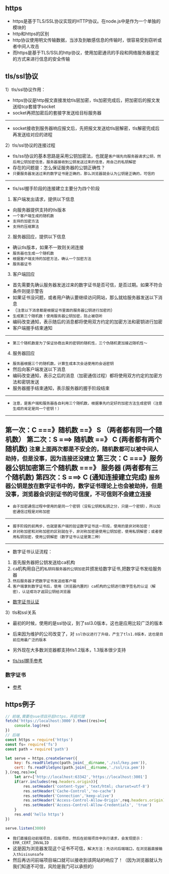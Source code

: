 ## https
* https是基于TLS/SSL协议实现的HTTP协议。在node.js中是作为一个单独的模块的
* http和https的区别
* http协议使用明文传输数据，当涉及到敏感信息的传输时，很容易受到窃听或者中间人攻击
* 而https是基于TLS/SSL的http协议，使用加密通讯的手段和网络服务器鉴定的方式来进行信息的安全传输

## tls/ssl协议
1）tls/ssl协议作用：
* https协议是http报文直接发给tls层加密，tls加密完成后，把加密后的报文发送给tcp套接字socket
* socket再把加密后的套接字发送给目标服务器
---
* socket接收到服务器响应报文后，先把报文发送给tls层解密，tls解密完成后再发送给对应的进程

2）tls/ssl协议的连接过程
* tls/ssl协议的基本思路是采用公钥加密法，也就是`客户端先向服务器请求公钥，然后用公钥加密信息，服务器接收到公钥发送过来的信息，用自己的私钥解密`
* 存在的问题是：怎么保证服务器的公钥正确性？
* `只要服务器发送过来的数字证书是正确的，那么浏览器就会认为公钥是正确的，可信的`
---
* tls/ssl握手阶段的连接建立主要分为四个阶段
1. 客户端发出请求，提供以下信息
* 向服务器提供支持的tls版本
* `一个客户端生成的随机数`
* `支持的加密方法`
* `支持的压缩算法`
2. 服务器回应，提供以下信息
* 确认tls版本，如果不一致则关闭连接
* `服务器也生成一个随机数`
* `根据客户端支持的加密方法，确认一个加密方法`
* `服务器证书`
3. 客户端回应
* 首先需要先确认服务器发送过来的数字证书是否可信，是否过期。如果不符合条件则提示警告
* 如果证书没问题，或者用户确认要继续访问网站，那么就给服务器发送以下消息
* （`注意以下消息都是根据证书里面的服务器公钥进行加密的`）
* `生成第三个随机数！使用服务器公钥加密，防止被窃听`
* 编码改变通知，表示随后的消息都将使用双方约定的加密方法和密钥进行加密
* 客户端握手结束通知
---
* `第三个随机数是为了保证协商出来的密钥的随机性，三个伪随机更加接近随机性～`
4. 服务器回应
* `服务器根据三个的随机数，计算生成本次会话使用的会话密钥`
* 然后向客户端发送以下消息
* 编码改变通知，表示之后的消息（加密通信过程）都将使用双方约定的加密方法和密钥发送
* 服务器握手结束通知，表示服务器的握手阶段结束
---
* `注意，是客户端和服务器各自利用三个随机数，根据事先约定好的加密方法生成密钥（注意生成的肯定是同一个密钥！）`
---
第一次：C ===》随机数  ==》 S  （两者都有同一个随机数）
第二次：S ===> 随机数  ==》 C  (两者都有两个随机数)
`注意上面两次都是不安全的，随机数都可以被中间人劫持，但是没事，因为连接还没建立`
第三次：C ===》服务器公钥加密第三个随机数  ===》 服务器 (两者都有三个随机数)
第四次：S ===> C  (通知连接建立完成)
`服务器公钥是放在数字证书中的，数字证书理论上也会被劫持，但是没事，浏览器会识别证书的可信度，不可信则不会建立连接`
---
* `由于加密通信过程中使用的是同一个密钥（没有公钥和私钥之分，只是一个密钥），所以加密通信过程是对称加密`
---
* `握手阶段的前两步，也就是客户端的验证数字证书这一阶段，使用的是非对称加密！`
* `非对称加密和对称加密的区别就在于，非对称加密是使用公钥加密，使用私钥解密；或者使用私钥加密，使用公钥解密（数字证书认证是第二种）`
---
* 数字证书认证流程：
1. 首先服务器把公钥发送给ca机构
2. ca机构用自己的`私钥将服务器的公钥加密`并颁发给数字证书,把数字证书发给服务器
3. `然后服务器才把数字证书发送给客户端`
4. `客户端拿到数字证书后，使用（浏览器内置的）ca机构的公钥进行数字签名的认证（解密），认证成功才返回公钥给浏览器`
* [数字证书认证]("https://www.cnblogs.com/fengf233/p/11775415.html")

3）tls和ssl关系
* 最初的时候，使用的是ssl协议，到了ssl3.0版本，这也是应用比较广泛的版本
* 后来因为维护的公司改变了，对 `ssl协议进行了升级，产生了tls1.0版本，这也是目前应用最广泛的版本`
* 另外现在大多数浏览器都支持tls1.2版本，1.3版本很少支持

* [tls/ssl握手参考]('https://www.ruanyifeng.com/blog/2014/02/ssl_tls.html)

### 数字证书
* [参考]("https://www.ruanyifeng.com/blog/2011/08/what_is_a_digital_signature.html")

## https例子
```javascript
// 前端,需要在vue项目开启https，开启代理
fetch('https://localhost:3000').then((res)=>{
    console.log(res)
})
// 后端
const https = require('https')
const fs= require('fs')
const path = require('path')

let serve = https.createServer({
    key: fs.readFileSync(path.join(__dirname,'./ssl/key.pem')),
    cert: fs.readFileSync(path.join(__dirname,'./ssl/ca.pem'))
},(req,res)=>{
    let arr=['http://localhost:63342','https://localhost:3001']
    if(arr.includes(req.headers.origin)){
        res.setHeader('content-type','text/html; charset=utf-8')
        res.setHeader('Cache-Control','no-cache')
        res.setHeader('Connection','keep-alive')
        res.setHeader('Access-Control-Allow-Origin',req.headers.origin) // req.headers.origin
        res.setHeader('Access-Control-Allow-Credentials', 'true')
    }
    res.end('hello https')
})

serve.listen(3000)
```
* `我们直接启动前端项目，后端项目，然后在前端项目中执行请求，会发现提示：ERR_CERT_INVALID`
* 这是因为浏览器发现这个证书不可信，`解决方法：先访问后端端口，在浏览器直接输入thisisunsafe`
* 然后再访问前端项目端口就可以接收到该网站的响应了！（因为浏览器就认为我们知道不可信，风险是我门可以承担的）
